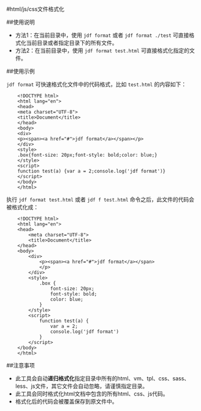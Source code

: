 #html/js/css文件格式化

##使用说明

* 方法1：在当前目录中，使用 `jdf format` 或者 `jdf format ./test` 可直接格式化当前目录或者指定目录下的所有文件。
* 方法2：在当前目录中，使用 `jdf format test.html` 可直接格式化指定的文件。

##使用示例

`jdf format` 可快速格式化文件中的代码格式，比如 `test.html` 的内容如下：

        <!DOCTYPE html>
        <html lang="en">
        <head>
        <meta charset="UTF-8">
        <title>Document</title>
        </head>
        <body>
        <div>
        <p><span><a href="#">jdf format</a></span></p>
        </div>
        <style>
        .box{font-size: 20px;font-style: bold;color: blue;}
        </style>
        <script>
        function test(a) {var a = 2;console.log('jdf format')}
        </script>
        </body>
        </html>

执行 `jdf format test.html` 或者 `jdf f test.html` 命令之后，此文件的代码会被格式化成：

        <!DOCTYPE html>
        <html lang="en">
        <head>
            <meta charset="UTF-8">
            <title>Document</title>
        </head>
        <body>
            <div>
                <p><span><a href="#">jdf format</a></span>
                </p>
            </div>
            <style>
                .box {
                    font-size: 20px;
                    font-style: bold;
                    color: blue;
                }
            </style>
            <script>
                function test(a) {
                    var a = 2;
                    console.log('jdf format')
                }
            </script>
        </body>
        </html>

##注意事项

* 此工具会自动**递归格式化**指定目录中所有的html、vm、tpl、css、sass、less、js文件，其它文件会自动忽略，请谨慎指定目录。
* 此工具会同时格式化html文档中包含的所有html、css、js代码。
* 格式化后的代码会被覆盖保存到原文件中。